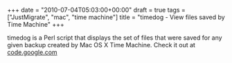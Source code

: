 +++
date = "2010-07-04T05:03:00+00:00"
draft = true
tags = ["JustMigrate", "mac", "time machine"]
title = "timedog - View files saved by Time Machine"
+++
<div class="posterous_bookmarklet_entry">
<p>timedog is a Perl script that displays the set of files that were saved for any given backup created by Mac OS X Time Machine. Check it out at <a href="http://code.google.com/p/timedog/">code.google.com</a></p>
<p>&nbsp;</p>
</div>